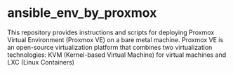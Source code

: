 # ansible_env_by_proxmox
This repository provides instructions and scripts for deploying Proxmox Virtual Environment (Proxmox VE) on a bare metal machine. Proxmox VE is an open-source virtualization platform that combines two virtualization technologies: KVM (Kernel-based Virtual Machine) for virtual machines and LXC (Linux Containers) 
